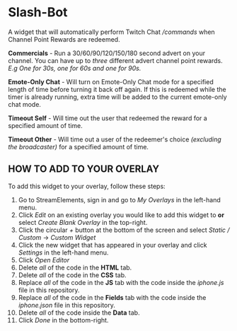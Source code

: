 # Slash-Bot
A widget that will automatically perform Twitch Chat */commands* when Channel Point Rewards are redeemed.

**Commercials** - Run a 30/60/90/120/150/180 second advert on your channel. You can have up to *three* different advert channel point rewards. *E.g One for 30s, one for 60s and one for 90s.*

**Emote-Only Chat** - Will turn on Emote-Only Chat mode for a specified length of time before turning it back off again. If this is redeemed while the timer is already running, extra time will be added to the current emote-only chat mode.

**Timeout Self** - Will time out the user that redeemed the reward for a specified amount of time.

**Timeout Other** - Will time out a user of the redeemer's choice *(excluding the broadcaster)* for a specified amount of time.

## HOW TO ADD TO YOUR OVERLAY
To add this widget to your overlay, follow these steps:

1. Go to StreamElements, sign in and go to *My Overlays* in the left-hand menu.
2. Click *Edit* on an existing overlay you would like to add this widget to **or** select *Create Blank Overlay* in the top-right.
3. Click the circular *+* button at the bottom of the screen and select *Static / Custom* -> *Custom Widget*
4. Click the new widget that has appeared in your overlay and click *Settings* in the left-hand menu.
5. Click *Open Editor*
6. Delete *all* of the code in the **HTML** tab.
7. Delete *all* of the code in the **CSS** tab.
8. Replace *all* of the code in the **JS** tab with the code inside the *iphone.js* file in this repository.
9. Replace *all* of the code in the **Fields** tab with the code inside the *iphone.json* file in this repository.
10. Delete *all* of the code inside the **Data** tab.
11. Click *Done* in the bottom-right.
